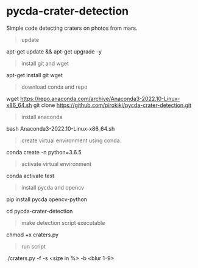 # pycda-crater-detection
Simple code detecting craters on photos from mars.

>update

apt-get update && apt-get upgrade -y

>install git and wget 

apt-get install git wget

>download conda and repo

wget https://repo.anaconda.com/archive/Anaconda3-2022.10-Linux-x86_64.sh
git clone https://github.com/pirokiki/pycda-crater-detection.git

>install anaconda

bash Anaconda3-2022.10-Linux-x86_64.sh

>create virtual environment using conda

conda create -n <name> python=3.6.5

>activate virtual environment

conda activate test

>install pycda and opencv

pip install pycda opencv-python

cd pycda-crater-detection

>make detection script executable

chmod +x craters.py

>run script

./craters.py -f <file name> -s <size in %> -b <blur 1-9>
